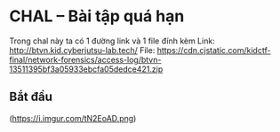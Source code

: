 # CHAL – Bài tập quá hạn
Trong chal này ta có 1 đường link và 1 file đính kèm
Link: http://btvn.kid.cyberjutsu-lab.tech/
File: https://cdn.cjstatic.com/kidctf-final/network-forensics/access-log/btvn-13511395bf3a05933ebcfa05dedce421.zip
## Bắt đầu
(https://i.imgur.com/tN2EoAD.png)
